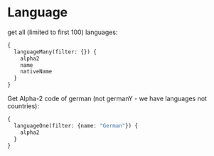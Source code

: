 # Language

get all (limited to first 100) languages:
```graphql
{
  languageMany(filter: {}) {
    alpha2
    name
    nativeName
  }
}
```

Get Alpha-2 code of german (not germanY - we have languages not countries):
```graphql
{
  languageOne(filter: {name: "German"}) {
    alpha2
  }
}
```